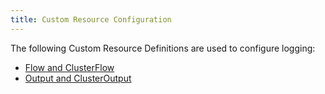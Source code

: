 ```yaml
---
title: Custom Resource Configuration
---
```


<head>
  <link rel="canonical" href="https://ranchermanager.docs.rancher.com/integrations-in-rancher/logging/custom-resource-configuration"/>
</head>

The following Custom Resource Definitions are used to configure logging:

- [Flow and ClusterFlow](../../../../docs/integrations-in-rancher/logging/custom-resource-configuration/flows-and-clusterflows.md)
- [Output and ClusterOutput](../../../../docs/integrations-in-rancher/logging/custom-resource-configuration/outputs-and-clusteroutputs.md)